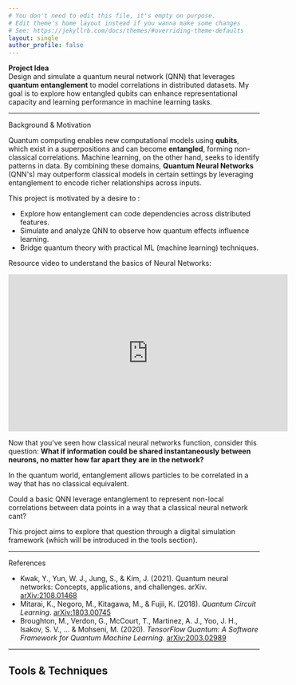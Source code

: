 ```yaml
---
# You don't need to edit this file, it's empty on purpose.
# Edit theme's home layout instead if you wanna make some changes
# See: https://jekyllrb.com/docs/themes/#overriding-theme-defaults
layout: single
author_profile: false
---
```

 **Project Idea**  
Design and simulate a quantum neural network (QNN) that leverages **quantum entanglement** to model correlations in distributed datasets. My goal is to explore how entangled qubits can enhance representational capacity and learning performance in machine learning tasks.

---

 Background & Motivation

Quantum computing enables new computational models using **qubits**, which exist in a superpositions and can become **entangled**, forming non-classical correlations. Machine learning, on the other hand, seeks to identify patterns in data. By combining these domains, **Quantum Neural Networks** (QNN's) may outperform classical models in certain settings by leveraging entanglement to encode richer relationships across inputs. 

This project is motivated by a desire to : 
- Explore how entanglement can code dependencies across distributed features.
- Simulate and analyze QNN to observe how quantum effects influence learning.
- Bridge quantum theory with practical ML (machine learning) techniques.

 Resource video to understand the basics of Neural Networks: 
<iframe width="560" height="315" src="https://www.youtube.com/embed/rEDzUT3ymw4?si=UJNqqWpieu4aCPP1" title="YouTube video player" frameborder="0" allow="accelerometer; autoplay; clipboard-write; encrypted-media; gyroscope; picture-in-picture; web-share" referrerpolicy="strict-origin-when-cross-origin" allowfullscreen></iframe>

Now that you've seen how classical neural networks function, consider this question: 
**What if information could be shared instantaneously between neurons, no matter how far apart they are in the network?**

In the quantum world, entanglement allows particles to be correlated in a way that has no classical equivalent. 

Could a basic QNN leverage entanglement to represent non-local correlations between data points in a way that a classical neural network cant?

This project aims to explore that question through a digital simulation framework (which will be introduced in the tools section).

---

 References
- Kwak, Y., Yun, W. J., Jung, S., & Kim, J. (2021). Quantum neural networks: Concepts, applications, and challenges. arXiv. [arXiv:2108.01468](https://arxiv.org/abs/2108.01468)
- Mitarai, K., Negoro, M., Kitagawa, M., & Fujii, K. (2018). *Quantum Circuit Learning*. [arXiv:1803.00745](https://arxiv.org/abs/1803.00745)
-  Broughton, M., Verdon, G., McCourt, T., Martinez, A. J., Yoo, J. H., Isakov, S. V., ... & Mohseni, M. (2020). *TensorFlow Quantum: A Software Framework for Quantum Machine Learning*. [arXiv:2003.02989](https://arxiv.org/abs/2003.02989)

---

## Tools & Techniques




